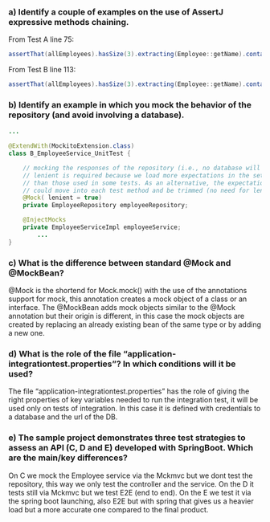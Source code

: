 ### a) Identify a couple of examples on the use of AssertJ expressive methods chaining.

From Test A line 75:

```java
assertThat(allEmployees).hasSize(3).extracting(Employee::getName).containsOnly(alex.getName(), ron.getName(), bob.getName());
```

From Test B line 113:

```java
assertThat(allEmployees).hasSize(3).extracting(Employee::getName).contains(alex.getName(), john.getName(), bob.getName());
```

### b) Identify an example in which you mock the behavior of the repository (and avoid involving a database).

```java
...

@ExtendWith(MockitoExtension.class)
class B_EmployeeService_UnitTest {

    // mocking the responses of the repository (i.e., no database will be used)
    // lenient is required because we load more expectations in the setup
    // than those used in some tests. As an alternative, the expectations
    // could move into each test method and be trimmed (no need for lenient then)
    @Mock( lenient = true)
    private EmployeeRepository employeeRepository;

    @InjectMocks
    private EmployeeServiceImpl employeeService;
		...
}
```

### c) What is the difference between standard @Mock and @MockBean?

@Mock is the shortend for Mock.mock() with the use of the annotations support for mock, this annotation creates a mock object of a class or an interface. The @MockBean adds mock objects similar to the @Mock annotation but their origin is different, in this case the mock objects are created by replacing an already existing bean of the same type or by adding a new one.

### d) What is the role of the file “application-integrationtest.properties”? In which conditions will it be used?

The file “application-integrationtest.properties” has the role of giving the right properties of key variables needed to run the integration test, it will be used only on tests of integration. In this case it is defined with credentials to a database and the url of the DB.

### e) The sample project demonstrates three test strategies to assess an API (C, D and E) developed with SpringBoot. Which are the main/key differences?

On C we mock the Employee service via the Mckmvc but we dont test the repository, this way we only test the controller and the service. On the D it tests still via Mckmvc but we test E2E (end to end). On the E we test it via the spring boot launching, also E2E but with spring that gives us a heavier load but a more accurate one compared to the final product.